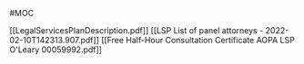 #MOC

[[LegalServicesPlanDescription.pdf]]
[[LSP List of panel attorneys - 2022-02-10T142313.907.pdf]]
[[Free Half-Hour Consultation Certificate AOPA LSP O'Leary 00059992.pdf]]
